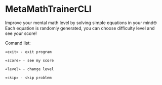# MetaMathTrainerCLI
Improve your mental math level by solving simple equations in your mind🤓
Each equation is randomly generated, you can choose difficulty level and see your score!



Comand list:

	«exit» - exit program

	«score» - see my score

	«level» - change level

	«skip» - skip problem


